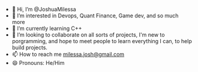 - 👋 Hi, I’m @JoshuaMilessa
- 👀 I’m interested in Devops, Quant Finance, Game dev, and so much more
- 🌱 I’m currently learning C++
- 💞️ I’m looking to collaborate on all sorts of projects, I'm new to porgramming, and hope to meet people to learn everything I can, to help build projects. 
- 📫 How to reach me milessa.josh@gmail.com
- 😄 Pronouns: He/Him
